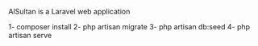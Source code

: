 AlSultan is a Laravel web application

1- composer install
2- php artisan migrate
3- php artisan db:seed
4- php artisan serve
